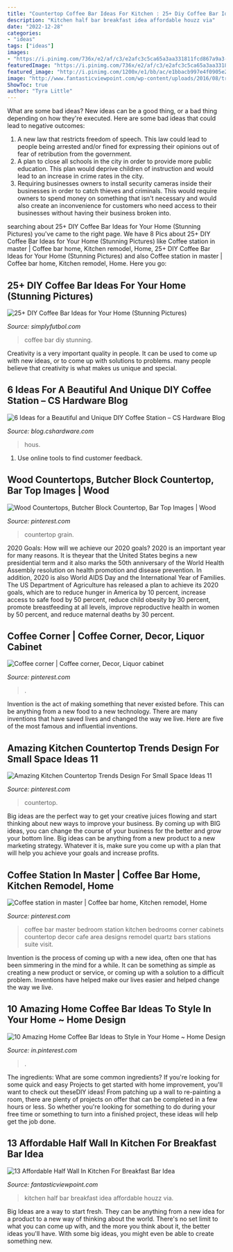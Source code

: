 ```yaml
---
title: "Countertop Coffee Bar Ideas For Kitchen : 25+ Diy Coffee Bar Ideas For Your Home (stunning Pictures)"
description: "Kitchen half bar breakfast idea affordable houzz via"
date: "2022-12-28"
categories:
- "ideas"
tags: ["ideas"]
images:
- "https://i.pinimg.com/736x/e2/af/c3/e2afc3c5ca65a3aa331811fcd867a9a3--master-closet-master-suite.jpg"
featuredImage: "https://i.pinimg.com/736x/e2/af/c3/e2afc3c5ca65a3aa331811fcd867a9a3--master-closet-master-suite.jpg"
featured_image: "http://i.pinimg.com/1200x/e1/bb/ac/e1bbacb997e4f0905e259c53844e2803.jpg"
image: "http://www.fantasticviewpoint.com/wp-content/uploads/2016/08/traditional-kitchen-1-634x422.jpg"
ShowToc: true
author: "Tyra Little"
---
```



What are some bad ideas?
New ideas can be a good thing, or a bad thing depending on how they're executed. Here are some bad ideas that could lead to negative outcomes: 
1. A new law that restricts freedom of speech. This law could lead to people being arrested and/or fined for expressing their opinions out of fear of retribution from the government. 
2. A plan to close all schools in the city in order to provide more public education. This plan would deprive children of instruction and would lead to an increase in crime rates in the city. 
3. Requiring businesses owners to install security cameras inside their businesses in order to catch thieves and criminals. This would require owners to spend money on something that isn't necessary and would also create an inconvenience for customers who need access to their businesses without having their business broken into. 

	

		
searching about 25+ DIY Coffee Bar Ideas for Your Home (Stunning Pictures) you've came to the right page. We have 8 Pics about 25+ DIY Coffee Bar Ideas for Your Home (Stunning Pictures) like Coffee station in master | Coffee bar home, Kitchen remodel, Home, 25+ DIY Coffee Bar Ideas for Your Home (Stunning Pictures) and also Coffee station in master | Coffee bar home, Kitchen remodel, Home. Here you go:
		
    
## 25+ DIY Coffee Bar Ideas For Your Home (Stunning Pictures)

<img loading=lazy src="http://simplyfutbol.com/wp-content/uploads/2017/04/word-image-7.jpeg" onerror="this.onerror=null;this.src='https://tse2.mm.bing.net/th?id=OIP.Bf6AL0NVuq_EEHGwCK9aKQHaJ4&amp;pid=15.1';" alt="25+ DIY Coffee Bar Ideas for Your Home (Stunning Pictures)">

_Source: simplyfutbol.com_

>coffee bar diy stunning. 

	

Creativity is a very important quality in people. It can be used to come up with new ideas, or to come up with solutions to problems. many people believe that creativity is what makes us unique and special.

    
## 6 Ideas For A Beautiful And Unique DIY Coffee Station – CS Hardware Blog

<img loading=lazy src="https://blog.cshardware.com/wp-content/uploads/2017/06/409d9ac8b10761ebb522a5fa9f125463.jpg" onerror="this.onerror=null;this.src='https://tse1.mm.bing.net/th?id=OIP.wLGSOtiQfv5w8E2b32pYKgHaLH&amp;pid=15.1';" alt="6 Ideas for a Beautiful and Unique DIY Coffee Station – CS Hardware Blog">

_Source: blog.cshardware.com_

>hous. 

	

1. Use online tools to find customer feedback.

    
## Wood Countertops, Butcher Block Countertop, Bar Top Images | Wood

<img loading=lazy src="https://i.pinimg.com/736x/08/9d/17/089d17e1de83544be042e78a712a9b2c--butcher-block-countertops-kitchen-countertops.jpg" onerror="this.onerror=null;this.src='https://tse1.mm.bing.net/th?id=OIP.S0J8oI21PPAaUuHcWdTaIgHaEe&amp;pid=15.1';" alt="Wood Countertops, Butcher Block Countertop, Bar Top Images | Wood">

_Source: pinterest.com_

>countertop grain. 

	

2020 Goals: How will we achieve our 2020 goals?
2020 is an important year for many reasons. It is theyear that the United States begins a new presidential term and it also marks the 50th anniversary of the World Health Assembly resolution on health promotion and disease prevention. In addition, 2020 is also World AIDS Day and the International Year of Families. 
The US Department of Agriculture has released a plan to achieve its 2020 goals, which are to reduce hunger in America by 10 percent, increase access to safe food by 50 percent, reduce child obesity by 30 percent, promote breastfeeding at all levels, improve reproductive health in women by 50 percent, and reduce maternal deaths by 30 percent.

    
## Coffee Corner | Coffee Corner, Decor, Liquor Cabinet

<img loading=lazy src="http://i.pinimg.com/1200x/e1/bb/ac/e1bbacb997e4f0905e259c53844e2803.jpg" onerror="this.onerror=null;this.src='https://tse3.mm.bing.net/th?id=OIP.pkJ3cGxQ3bjk6_Sm2vSSaAHaLC&amp;pid=15.1';" alt="Coffee corner | Coffee corner, Decor, Liquor cabinet">

_Source: pinterest.com_

>. 

	

Invention is the act of making something that never existed before. This can be anything from a new food to a new technology. There are many inventions that have saved lives and changed the way we live. Here are five of the most famous and influential inventions.

    
## Amazing Kitchen Countertop Trends Design For Small Space Ideas 11

<img loading=lazy src="https://i.pinimg.com/736x/77/d7/92/77d7922565d3e489ed3849acd311c993.jpg" onerror="this.onerror=null;this.src='https://tse4.mm.bing.net/th?id=OIP.vvpUkyAPyAQJ9qwHoyQd0wHaKE&amp;pid=15.1';" alt="Amazing Kitchen Countertop Trends Design For Small Space Ideas 11">

_Source: pinterest.com_

>countertop. 

	

Big ideas are the perfect way to get your creative juices flowing and start thinking about new ways to improve your business. By coming up with BIG ideas, you can change the course of your business for the better and grow your bottom line. Big ideas can be anything from a new product to a new marketing strategy. Whatever it is, make sure you come up with a plan that will help you achieve your goals and increase profits.

    
## Coffee Station In Master | Coffee Bar Home, Kitchen Remodel, Home

<img loading=lazy src="https://i.pinimg.com/736x/e2/af/c3/e2afc3c5ca65a3aa331811fcd867a9a3--master-closet-master-suite.jpg" onerror="this.onerror=null;this.src='https://tse1.mm.bing.net/th?id=OIP.2wokXZxC91bTbq72pwbuigHaJ4&amp;pid=15.1';" alt="Coffee station in master | Coffee bar home, Kitchen remodel, Home">

_Source: pinterest.com_

>coffee bar master bedroom station kitchen bedrooms corner cabinets countertop decor cafe area designs remodel quartz bars stations suite visit. 

	

Invention is the process of coming up with a new idea, often one that has been simmering in the mind for a while. It can be something as simple as creating a new product or service, or coming up with a solution to a difficult problem. Inventions have helped make our lives easier and helped change the way we live.

    
## 10 Amazing Home Coffee Bar Ideas To Style In Your Home ~ Home Design

<img loading=lazy src="https://i.pinimg.com/736x/a4/67/fc/a467fc3e14e7bb8ef7846e00d90cdba8.jpg" onerror="this.onerror=null;this.src='https://tse2.mm.bing.net/th?id=OIP.3ynXPj1t1HCA-8LvYX0v0QHaJ3&amp;pid=15.1';" alt="10 Amazing Home Coffee Bar Ideas to Style in Your Home ~ Home Design">

_Source: in.pinterest.com_

>. 

	

The ingredients: What are some common ingredients?
If you're looking for some quick and easy Projects to get started with home improvement, you'll want to check out theseDIY ideas! From patching up a wall to re-painting a room, there are plenty of projects on offer that can be completed in a few hours or less. So whether you're looking for something to do during your free time or something to turn into a finished project, these ideas will help get the job done.

    
## 13 Affordable Half Wall In Kitchen For Breakfast Bar Idea

<img loading=lazy src="http://www.fantasticviewpoint.com/wp-content/uploads/2016/08/traditional-kitchen-1-634x422.jpg" onerror="this.onerror=null;this.src='https://tse3.mm.bing.net/th?id=OIP.n2UANtXJrfxdiF1mkK8niAHaE7&amp;pid=15.1';" alt="13 Affordable Half Wall In Kitchen For Breakfast Bar Idea">

_Source: fantasticviewpoint.com_

>kitchen half bar breakfast idea affordable houzz via. 

	

Big Ideas are a way to start fresh. They can be anything from a new idea for a product to a new way of thinking about the world. There's no set limit to what you can come up with, and the more you think about it, the better ideas you'll have. With some big ideas, you might even be able to create something new.

